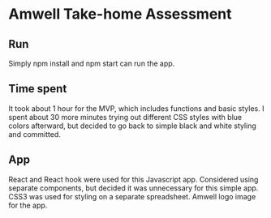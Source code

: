 
# Amwell Take-home Assessment

## Run 
Simply npm install and npm start can run the app.

## Time spent
It took about 1 hour for the MVP, which includes functions and basic styles. I spent about 30 more minutes trying out different CSS styles with blue colors afterward, but decided to go back to simple black and white styling and committed. 

## App
React and React hook were used for this Javascript app. Considered using separate components, but decided it was unnecessary for this simple app. CSS3 was used for styling on a separate spreadsheet. Amwell logo image for the app. 